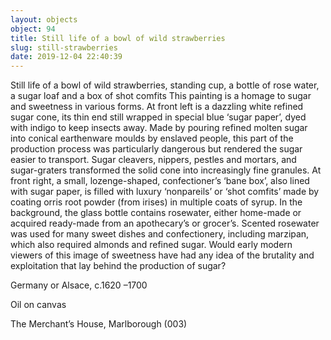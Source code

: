 ```yaml
---
layout: objects
object: 94
title: Still life of a bowl of wild strawberries
slug: still-strawberries
date: 2019-12-04 22:40:39
---
```

Still life of a bowl of wild strawberries, standing cup, a bottle of rose water,  a sugar loaf and a box of shot comfits  This painting is a homage to sugar and sweetness in various forms. At front left is a dazzling white refined sugar cone, its thin end still wrapped in special blue ‘sugar paper’, dyed with indigo to keep insects away.  Made by pouring refined molten sugar into  conical earthenware moulds by enslaved people, this part of the production process was particularly dangerous but rendered the sugar easier to transport. Sugar cleavers, nippers, pestles and mortars, and sugar-graters transformed the solid cone into increasingly fine granules.  At front right, a small, lozenge-shaped, confectioner’s ‘bane box’, also lined with sugar paper, is filled with luxury ‘nonpareils’ or ‘shot comfits’ made by coating orris root  powder (from irises) in multiple coats of syrup. In the background, the glass bottle contains rosewater, either home-made or acquired ready-made from an apothecary’s or grocer’s.  Scented rosewater was used for many sweet dishes and confectionery, including marzipan, which also required almonds and refined sugar. Would early modern viewers of this image of sweetness have had any idea of the brutality and exploitation that lay behind the production of sugar?  

Germany or Alsace, c.1620 –1700

Oil on canvas  

The Merchant’s House, Marlborough (003)
